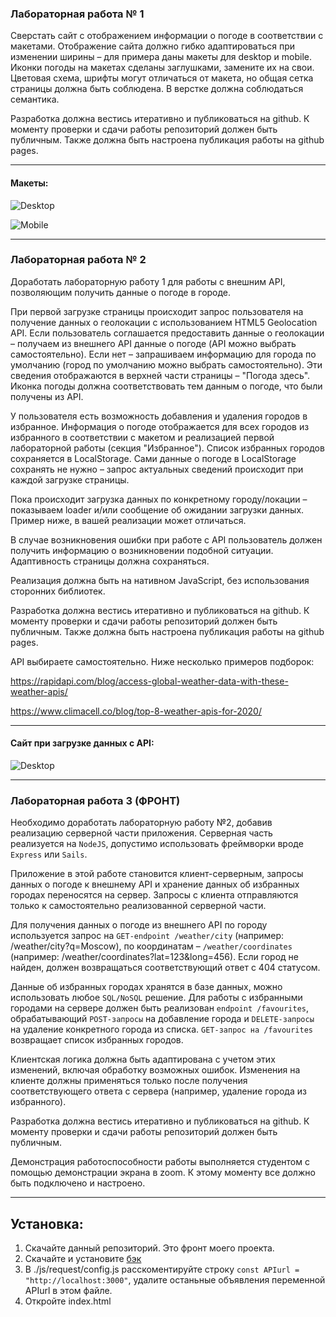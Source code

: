### Лабораторная работа № 1

Сверстать сайт с отображением информации о погоде в соответствии с макетами. Отображение сайта должно гибко адаптироваться при изменении ширины – для примера даны макеты для desktop и mobile. Иконки погоды на макетах сделаны заглушками, замените их на свои. Цветовая схема, шрифты могут отличаться от макета, но общая сетка страницы должна быть соблюдена. В верстке должна соблюдаться семантика.

Разработка должна вестись итеративно и публиковаться на github. К моменту проверки и сдачи работы репозиторий должен быть публичным. Также должна быть настроена публикация работы на github pages.

____

#### Макеты:

![Desktop](https://github.com/Erartria/web_6sem/blob/master/img/readme/desktop.jpg)

![Mobile](https://github.com/Erartria/web_6sem/blob/master/img/readme/mobile.jpg)

____

### Лабораторная работа № 2

Доработать лабораторную работу 1 для работы с внешним API, позволяющим получить данные о погоде в городе.

При первой загрузке страницы происходит запрос пользователя на получение данных о геолокации с использованием HTML5 Geolocation API. Если пользователь соглашается предоставить данные о геолокации – получаем из внешнего API данные о погоде (API можно выбрать самостоятельно). Если нет – запрашиваем информацию для города по умолчанию (город по умолчанию можно выбрать самостоятельно). Эти сведения отображаются в верхней части страницы – "Погода здесь". Иконка погоды должна соответствовать тем данным о погоде, что были получены из API.

У пользователя есть возможность добавления и удаления городов в избранное. Информация о погоде отображается для всех городов из избранного в соответствии с макетом и реализацией первой лабораторной работы (секция "Избранное"). Список избранных городов сохраняется в LocalStorage. Сами данные о погоде в LocalStorage сохранять не нужно – запрос актуальных сведений происходит при каждой загрузке страницы.

Пока происходит загрузка данных по конкретному городу/локации – показываем loader и/или сообщение об ожидании загрузки данных. Пример ниже, в вашей реализации может отличаться.

В случае возникновения ошибки при работе с API пользователь должен получить информацию о возникновении подобной ситуации. Адаптивность страницы должна сохраняться.

Реализация должна быть на нативном JavaScript, без использования сторонних библиотек.

Разработка должна вестись итеративно и публиковаться на github. К моменту проверки и сдачи работы репозиторий должен быть публичным. Также должна быть настроена публикация работы на github pages.

API выбираете самостоятельно. Ниже несколько примеров подборок:

https://rapidapi.com/blog/access-global-weather-data-with-these-weather-apis/

https://www.climacell.co/blog/top-8-weather-apis-for-2020/
____

#### Сайт при загрузке данных с API:

![Desktop](https://github.com/Erartria/web_6sem/blob/master/img/readme/Onload.jpg)
____
### Лабораторная работа 3 (ФРОНТ)

Необходимо доработать лабораторную работу №2, добавив реализацию серверной части приложения. Серверная часть реализуется на `NodeJS`, допустимо использовать фреймворки вроде `Express` или `Sails`.

Приложение в этой работе становится клиент-серверным, запросы данных о погоде к внешнему API и хранение данных об избранных городах переносятся на сервер. Запросы с клиента отправляются только к самостоятельно реализованной серверной части.

Для получения данных о погоде из внешнего API по городу используется запрос на `GET-endpoint /weather/city` (например: /weather/city?q=Moscow), по координатам – `/weather/coordinates` (например: /weather/coordinates?lat=123&long=456). Если город не найден, должен возвращаться соответствующий ответ с 404 статусом.

Данные об избранных городах хранятся в базе данных, можно использовать любое `SQL/NoSQL` решение. Для работы с избранными городами на сервере должен быть реализован `endpoint /favourites`, обрабатывающий `POST-запросы` на добавление города и `DELETE-запросы` на удаление конкретного города из списка. `GET-запрос на /favourites` возвращает список избранных городов.

Клиентская логика должна быть адаптирована с учетом этих изменений, включая обработку возможных ошибок. Изменения на клиенте должны применяться только после получения соответствующего ответа с сервера (например, удаление города из избранного).

Разработка должна вестись итеративно и публиковаться на github. К моменту проверки и сдачи работы репозиторий должен быть публичным.

Демонстрация работоспособности работы выполняется студентом с помощью демонстрации экрана в zoom. К этому моменту все должно быть подключено и настроено.
____
## Установка:

1. Скачайте данный репозиторий. Это фронт моего проекта.
2. Скачайте и установите [бэк](https://github.com/Erartria/WeatherAPI)
3. В ./js/request/config.js расскоментируйте строку `const APIurl = "http://localhost:3000"`, удалите останьные объявления переменной APIurl в этом файле.
4. Откройте index.html
